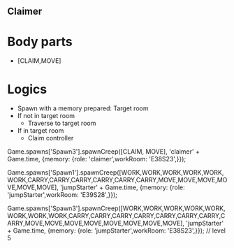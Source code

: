 ## Claimer

# Body parts
- [CLAIM,MOVE]

# Logics
- Spawn with a memory prepared: Target room
- If not in target room
    - Traverse to target room
- If in target room
    - Claim controller



Game.spawns['Spawn3'].spawnCreep([CLAIM, MOVE], 'claimer' + Game.time, {memory: {role: 'claimer',workRoom: 'E38S23',}});


Game.spawns['Spawn1'].spawnCreep([WORK,WORK,WORK,WORK,WORK,WORK,CARRY,CARRY,CARRY,CARRY,CARRY,CARRY,MOVE,MOVE,MOVE,MOVE,MOVE,MOVE], 'jumpStarter' + Game.time, {memory: {role: 'jumpStarter',workRoom: 'E39S28',}});

Game.spawns['Spawn3'].spawnCreep([WORK,WORK,WORK,WORK,WORK,WORK,WORK,WORK,CARRY,CARRY,CARRY,CARRY,CARRY,CARRY,CARRY,CARRY,MOVE,MOVE,MOVE,MOVE,MOVE,MOVE,MOVE,MOVE], 'jumpStarter' + Game.time, {memory: {role: 'jumpStarter',workRoom: 'E38S23',}});  // level 5